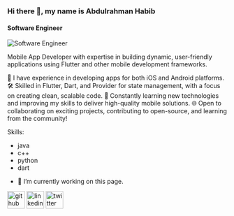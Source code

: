 ### Hi there 👋, my name is Abdulrahman Habib
#### Software Engineer
![Software Engineer](https://pbs.twimg.com/profile_images/1844405996254359561/p3iT23GF_400x400.jpg)

 Mobile App Developer with expertise in building dynamic, user-friendly applications using Flutter and other mobile development frameworks.

💼 I have experience in developing apps for both iOS and Android platforms.
🛠 Skilled in Flutter, Dart, and Provider for state management, with a focus on creating clean, scalable code.
🚀 Constantly learning new technologies and improving my skills to deliver high-quality mobile solutions.
🌐 Open to collaborating on exciting projects, contributing to open-source, and learning from the community!

Skills:
* java 
* c++ 
* python 
* dart

- 🔭 I’m currently working on this page. 


[<img src='https://cdn.jsdelivr.net/npm/simple-icons@3.0.1/icons/github.svg' alt='github' height='40'>](https://github.com/abdohabib447)  [<img src='https://cdn.jsdelivr.net/npm/simple-icons@3.0.1/icons/linkedin.svg' alt='linkedin' height='40'>](https://www.linkedin.com/in/abdulrahman-habib-b40693265/)  [<img src='https://cdn.jsdelivr.net/npm/simple-icons@3.0.1/icons/twitter.svg' alt='twitter' height='40'>](https://twitter.com/abdohabib447)  

